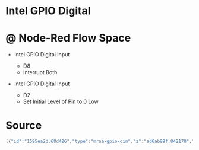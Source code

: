 # Intel GPIO Digital

# @ Node-Red Flow Space

- Intel GPIO Digital Input
  - D8
  - Interrupt Both

- Intel GPIO Digital Input
  - D2
  - Set Initial Level of Pin to 0 Low

# Source

```js
[{"id":"1595ea2d.68d426","type":"mraa-gpio-din","z":"ad6ab99f.842178","name":"","pin":"8","interrupt":"b","x":230,"y":160,"wires":[["202dab13.c26284"]]},{"id":"202dab13.c26284","type":"mraa-gpio-dout","z":"ad6ab99f.842178","name":"","pin":"2","set":true,"level":"0","x":550,"y":160,"wires":[]}]
```

